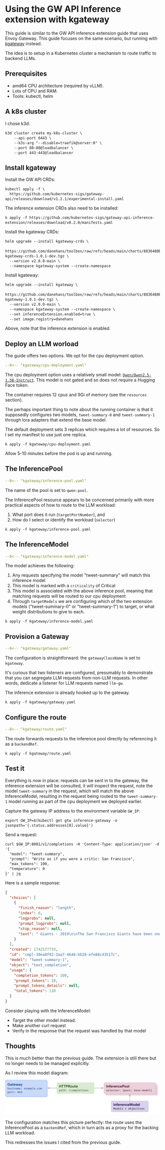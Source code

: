 # Using the GW API Inference extension with kgateway

This guide is similar to the GW API inference extension guide that uses Envoy Gateway.
This guide focuses on the same scenario, but running with [kgateway](https://kgateway.dev/) instead.

The idea is to setup in a Kubernetes cluster a mechanism to route traffic to backend LLMs.

## Prerequisites

- amd64 CPU architecture (required by vLLM).
- Lots of CPU and RAM.
- Tools:  kubectl, helm

## A k8s cluster

I chose k3d:

```shell
k3d cluster create my-k8s-cluster \
    --api-port 6443 \
    --k3s-arg "--disable=traefik@server:0" \
    --port 80:80@loadbalancer \
    --port 443:443@loadbalancer
```

## Install kgateway

Install the GW API CRDs:

```shell
kubectl apply -f \
  https://github.com/kubernetes-sigs/gateway-api/releases/download/v1.2.1/experimental-install.yaml
```

The inference extension CRDs also need to be installed:

```shell
k apply -f https://github.com/kubernetes-sigs/gateway-api-inference-extension/releases/download/v0.2.0/manifests.yaml
```

Install the kgateway CRDs:

```shell
helm upgrade --install kgateway-crds \
  https://github.com/danehans/toolbox/raw/refs/heads/main/charts/8836480ba3-kgateway-crds-1.0.1-dev.tgz \
  --version v2.0.0-main \
  --namespace kgateway-system --create-namespace
```

Install kgateway:

```shell
helm upgrade --install kgateway \
  https://github.com/danehans/toolbox/raw/refs/heads/main/charts/8836480ba3-kgateway-1.0.1-dev.tgz \
  --version v2.0.0-main \
  --namespace kgateway-system --create-namespace \
  --set inferenceExtension.enabled=true \
  --set image.registry=danehans
```

Above, note that the inference extension is enabled.

## Deploy an LLM worload

The guide offers two options.  We opt for the cpu deployment option.

```yaml title="kgateway/cpu-deployment.yaml"
--8<-- "kgateway/cpu-deployment.yaml"
```

The cpu deployment option uses a relatively small model:  [`Qwen/Qwen2.5-1.5B-Instruct`](https://huggingface.co/Qwen/Qwen2.5-1.5B-Instruct).
This model is not gated and so does not require a Hugging Face token.

The container requires 12 cpus and 9Gi of memory (see the `resources` section).

The perhaps important thing to note about the running container is that it supposedly configures two models, `tweet-summary-0` and `tweet-summary-1` through lora adapters that extend the base model.

The default deployment sets 3 replicas which requires a lot of resources.
So I set my manifest to use just one replica.

```shell
k apply -f kgateway/cpu-deployment.yaml
```

Allow 5-10 minutes before the pod is up and running.

## The InferencePool

```yaml title="kgateway/inference-pool.yaml"
--8<-- "kgateway/inference-pool.yaml"
```

The name of the pool is set to `qwen-pool`.

The InferencePool resource appears to be concerned primarily with more practical aspects of how to route to the LLM workload:

1. What port does it run (`targetPortNumber`), and 
1. How do I select or identify the workload (`selector`)

```shell
k apply -f kgateway/inference-pool.yaml
```

## The InferenceModel

```yaml title="kgateway/inference-model.yaml"
--8<-- "kgateway/inference-model.yaml"
```

The model achieves the following:

1. Any requests specifying the model "tweet-summary" will match this inference model
1. This model is marked with a `criticality` of Critical
1. This model is associated with the above inference pool, meaning that matching requests will be routed to our cpu deployment
1. Through `targetModels` we are configuring which of the two extension models ("tweet-summary-0" or "tweet-summary-1") to target, or what weight distributions to give to each.

```shell
k apply -f kgateway/inference-model.yaml
```

## Provision a Gateway

```yaml title="kgateway/gateway.yaml"
--8<-- "kgateway/gateway.yaml"
```

The configuration is straightforward: the `gatewayClassName` is set to `kgateway`.

It's curious that two listeners are configured, presumably to demonstrate that you can segregate LLM requests from non-LLM requests.  In other words, dedicate a listener for LLM requests named `llm-gw`.

The inference extension is already hooked up to the gateway.

```shell
k apply -f kgateway/gateway.yaml
```

## Configure the route

```yaml title="kgateway/route.yaml"
--8<-- "kgateway/route.yaml"
```

The route forwards requests to the inference pool directly by referencing it as a `backendRef`.

```shell
k apply -f kgateway/route.yaml
```

## Test it

Everything is now in place:  requests can be sent in to the gateway, the inference extension will be consulted, it will inspect the request, note the model `tweet-summary` in the request, which will match the above InferenceModel, resulting in the request being routed to the `tweet-summary-1` model running as part of the cpu deployment we deployed earlier.

Capture the gateway IP address to the environment variable `GW_IP`:

```shell
export GW_IP=$(kubectl get gtw inference-gateway -o jsonpath='{.status.addresses[0].value}')
```

Send a request:

```shell
curl $GW_IP:8081/v1/completions -H 'Content-Type: application/json' -d '{
  "model": "tweet-summary",
  "prompt": "Write as if you were a critic: San Francisco",
  "max_tokens": 100,
  "temperature": 0
}' | jq
```

Here is a sample response:

```json
{
  "choices": [
    {
      "finish_reason": "length",
      "index": 0,
      "logprobs": null,
      "prompt_logprobs": null,
      "stop_reason": null,
      "text": " Giants - 2019\n\nThe San Francisco Giants have been one of the most successful teams in Major League Baseball over the past few years, and they continue to be a force to be reckoned with. The team has won three World Series championships in the last five seasons, including their first title since 1954.\n\nIn 2019, the Giants continued their dominance by winning the National League West divisional title for the third time in four years. They finished the"
    }
  ],
  "created": 1742577733,
  "id": "cmpl-30ea8f02-2aa7-4648-bb28-efe88c43517c",
  "model": "tweet-summary-1",
  "object": "text_completion",
  "usage": {
    "completion_tokens": 100,
    "prompt_tokens": 10,
    "prompt_tokens_details": null,
    "total_tokens": 110
  }
}
```

Consider playing with the InferenceModel:

- Target the other model instead.
- Make another curl request
- Verify in the response that the request was handled by that model

## Thoughts

This is much better than the previous guide.
The extension is still there but no longer needs to be managed explicitly.

As I review this model diagram:

![](images/inference-overview.svg)

The configuration matches this picture perfectly:  the route uses the InferencePool as a `backendRef`, which in turn acts as a proxy for the backing LLM workload.

This redresses the issues I cited from the previous guide.